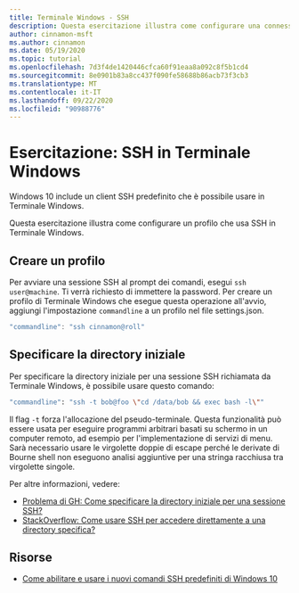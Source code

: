 ```yaml
---
title: Terminale Windows - SSH
description: Questa esercitazione illustra come configurare una connessione SSH in Terminale Windows.
author: cinnamon-msft
ms.author: cinnamon
ms.date: 05/19/2020
ms.topic: tutorial
ms.openlocfilehash: 7d3f4de1420446cfca60f91eaa8a092c8f5b1cd4
ms.sourcegitcommit: 8e0901b83a8cc437f090fe58688b86acb73f3cb3
ms.translationtype: MT
ms.contentlocale: it-IT
ms.lasthandoff: 09/22/2020
ms.locfileid: "90988776"
---
```

# <a name="tutorial-ssh-in-windows-terminal"></a>Esercitazione: SSH in Terminale Windows

Windows 10 include un client SSH predefinito che è possibile usare in Terminale Windows.

Questa esercitazione illustra come configurare un profilo che usa SSH in Terminale Windows.

## <a name="create-a-profile"></a>Creare un profilo

Per avviare una sessione SSH al prompt dei comandi, esegui `ssh user@machine`. Ti verrà richiesto di immettere la password. Per creare un profilo di Terminale Windows che esegue questa operazione all'avvio, aggiungi l'impostazione `commandline` a un profilo nel file settings.json.

```js
"commandline": "ssh cinnamon@roll"
```

## <a name="specify-starting-directory"></a>Specificare la directory iniziale

Per specificare la directory iniziale per una sessione SSH richiamata da Terminale Windows, è possibile usare questo comando:

```bash
"commandline": "ssh -t bob@foo \"cd /data/bob && exec bash -l\""
```

Il flag `-t` forza l'allocazione del pseudo-terminale. Questa funzionalità può essere usata per eseguire programmi arbitrari basati su schermo in un computer remoto, ad esempio per l'implementazione di servizi di menu. Sarà necessario usare le virgolette doppie di escape perché le derivate di Bourne shell non eseguono analisi aggiuntive per una stringa racchiusa tra virgolette singole.

Per altre informazioni, vedere:

* [Problema di GH: Come specificare la directory iniziale per una sessione SSH?](https://github.com/MicrosoftDocs/terminal/issues/25)
* [StackOverflow: Come usare SSH per accedere direttamente a una directory specifica?](https://stackoverflow.com/questions/626533/how-can-i-ssh-directly-to-a-particular-directory)

## <a name="resources"></a>Risorse

* [Come abilitare e usare i nuovi comandi SSH predefiniti di Windows 10](https://www.howtogeek.com/336775/how-to-enable-and-use-windows-10s-built-in-ssh-commands/)
